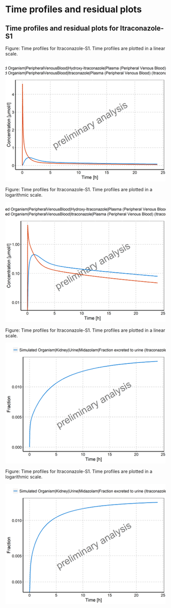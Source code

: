 

# Time profiles and residual plots


## Time profiles and residual plots for Itraconazole-S1


Figure: Time profiles for Itraconazole-S1. Time profiles are plotted in a linear scale.


![](TimeProfiles/Itraconazole-S1-timeProfile-Concentration-total.png)


Figure: Time profiles for Itraconazole-S1. Time profiles are plotted in a logarithmic scale.


![](TimeProfiles/Itraconazole-S1-timeProfileLog-Concentration-total.png)


Figure: Time profiles for Itraconazole-S1. Time profiles are plotted in a linear scale.


![](TimeProfiles/Itraconazole-S1-timeProfile-Fraction-total.png)


Figure: Time profiles for Itraconazole-S1. Time profiles are plotted in a logarithmic scale.


![](TimeProfiles/Itraconazole-S1-timeProfileLog-Fraction-total.png)

